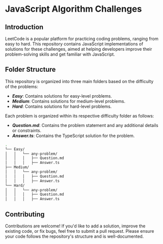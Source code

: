 # JavaScript Algorithm Challenges

## Introduction
LeetCode is a popular platform for practicing coding problems, ranging from easy to hard. This repository contains JavaScript implementations of solutions for these challenges, aimed at helping developers improve their problem-solving skills and get familiar with JavaScript.

## Folder Structure

This repository is organized into three main folders based on the difficulty of the problems:
- **_Easy_**: Contains solutions for easy-level problems.
- **_Medium_**: Contains solutions for medium-level problems.
- **_Hard_**: Contains solutions for hard-level problems.

Each problem is organized within its respective difficulty folder as follows:
- **_Question.md_**: Contains the problem statement and any additional details or constraints.
- **_Answer.ts_**: Contains the TypeScript solution for the problem.

```bash
.
└── Easy/
│   │   └── any-problem/
│   │   │   ├── Question.md
│   │   │   ├── Answer.ts
├── Medium/
│   │   └── any-problem/
│   │   │   ├── Question.md
│   │   │   ├── Answer.ts
└── Hard/
│   │   └── any-problem/
│   │   │   ├── Question.md
│   │   │   ├── Answer.ts
```
## Contributing
Contributions are welcome! If you'd like to add a solution, improve the existing code, or fix bugs, feel free to submit a pull request. Please ensure your code follows the repository's structure and is well-documented.
